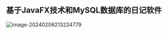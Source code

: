 ## 基于JavaFX技术和MySQL数据库的日记软件

![image-20240206213224779](http://hellon.hellon.top/202402062132928.png)